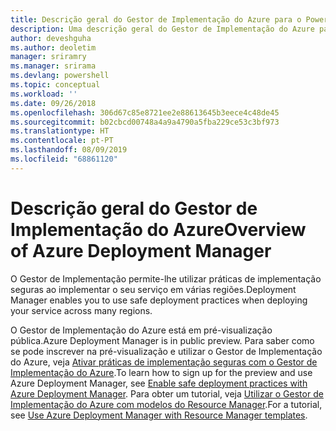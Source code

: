 ```yaml
---
title: Descrição geral do Gestor de Implementação do Azure para o PowerShell | Microsoft Docs
description: Uma descrição geral do Gestor de Implementação do Azure para o PowerShell com ligações para a instalação e configuração.
author: deveshguha
ms.author: deoletim
manager: sriramry
ms.manager: srirama
ms.devlang: powershell
ms.topic: conceptual
ms.workload: ''
ms.date: 09/26/2018
ms.openlocfilehash: 306d67c85e8721ee2e88613645b3eece4c48de45
ms.sourcegitcommit: b02cbcd00748a4a9a4790a5fba229ce53c3bf973
ms.translationtype: HT
ms.contentlocale: pt-PT
ms.lasthandoff: 08/09/2019
ms.locfileid: "68861120"
---
```

# <a name="overview-of-azure-deployment-manager"></a><span data-ttu-id="7358e-103">Descrição geral do Gestor de Implementação do Azure</span><span class="sxs-lookup"><span data-stu-id="7358e-103">Overview of Azure Deployment Manager</span></span>

<span data-ttu-id="7358e-104">O Gestor de Implementação permite-lhe utilizar práticas de implementação seguras ao implementar o seu serviço em várias regiões.</span><span class="sxs-lookup"><span data-stu-id="7358e-104">Deployment Manager enables you to use safe deployment practices when deploying your service across many regions.</span></span>

<span data-ttu-id="7358e-105">O Gestor de Implementação do Azure está em pré-visualização pública.</span><span class="sxs-lookup"><span data-stu-id="7358e-105">Azure Deployment Manager is in public preview.</span></span> <span data-ttu-id="7358e-106">Para saber como se pode inscrever na pré-visualização e utilizar o Gestor de Implementação do Azure, veja [Ativar práticas de implementação seguras com o Gestor de Implementação do Azure](https://docs.microsoft.com/azure/azure-resource-manager/deployment-manager-overview).</span><span class="sxs-lookup"><span data-stu-id="7358e-106">To learn how to sign up for the preview and use Azure Deployment Manager, see [Enable safe deployment practices with Azure Deployment Manager](https://docs.microsoft.com/azure/azure-resource-manager/deployment-manager-overview).</span></span> <span data-ttu-id="7358e-107">Para obter um tutorial, veja [Utilizar o Gestor de Implementação do Azure com modelos do Resource Manager](https://docs.microsoft.com/azure/azure-resource-manager/deployment-manager-tutorial).</span><span class="sxs-lookup"><span data-stu-id="7358e-107">For a tutorial, see [Use Azure Deployment Manager with Resource Manager templates](https://docs.microsoft.com/azure/azure-resource-manager/deployment-manager-tutorial).</span></span>